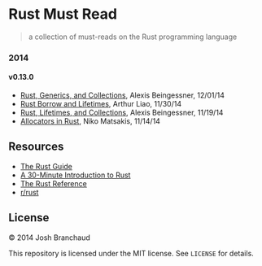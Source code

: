 # Rust Must Read

> a collection of must-reads on the Rust programming language

### 2014

#### v0.13.0

- [Rust, Generics, and Collections](http://cglab.ca/~abeinges/blah/rust-generics-and-collections/), Alexis Beingessner, 12/01/14
- [Rust Borrow and Lifetimes](http://arthurtw.github.io/2014/11/30/rust-borrow-lifetimes.html), Arthur Liao, 11/30/14
- [Rust, Lifetimes, and Collections](http://cglab.ca/~abeinges/blah/rust-lifetimes-and-collections/), Alexis Beingessner, 11/19/14
- [Allocators in Rust](http://smallcultfollowing.com/babysteps/blog/2014/11/14/allocators-in-rust/), Niko Matsakis, 11/14/14

## Resources

- [The Rust Guide](http://doc.rust-lang.org/guide.html)
- [A 30-Minute Introduction to Rust](http://doc.rust-lang.org/intro.html)
- [The Rust Reference](http://doc.rust-lang.org/reference.html)
- [r/rust](http://www.reddit.com/r/rust/)

## License

&copy; 2014 Josh Branchaud

This repository is licensed under the MIT license. See `LICENSE` for
details.
